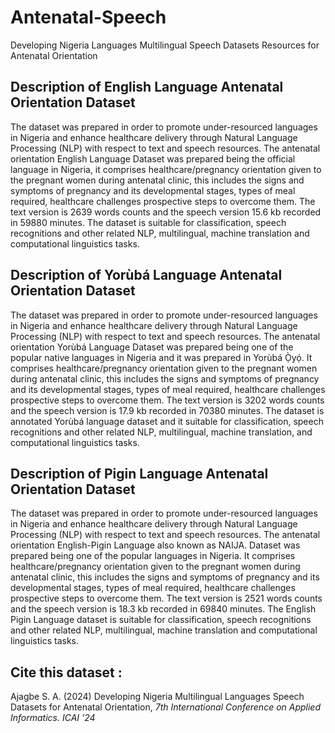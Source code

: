 # Antenatal-Speech
Developing Nigeria Languages Multilingual Speech Datasets Resources for Antenatal Orientation
## Description of English Language Antenatal Orientation Dataset
The dataset was prepared in order to promote under-resourced languages in Nigeria and enhance healthcare delivery through Natural Language Processing (NLP) with respect to text and speech resources. The antenatal orientation English Language Dataset was prepared being the official language in Nigeria, it comprises healthcare/pregnancy orientation given to the pregnant women during antenatal clinic, this includes the signs and symptoms of pregnancy and its developmental stages, types of meal required, healthcare challenges prospective steps to overcome them. The text version is 2639 words counts and the speech version 15.6 kb recorded in 59880 minutes. The dataset is suitable for classification, speech recognitions and other related NLP, multilingual, machine translation and computational linguistics tasks. 

## Description of Yorùbá Language Antenatal Orientation Dataset
The dataset was prepared in order to promote under-resourced languages in Nigeria and enhance healthcare delivery through Natural Language Processing (NLP) with respect to text and speech resources. The antenatal orientation Yorùbá Language Dataset was prepared being one of the popular native languages in Nigeria and it was prepared in Yorùbá Ọ̀yọ́. It comprises healthcare/pregnancy orientation given to the pregnant women during antenatal clinic, this includes the signs and symptoms of pregnancy and its developmental stages, types of meal required, healthcare challenges prospective steps to overcome them. The text version is 3202 words counts and the speech version is 17.9 kb recorded in 70380 minutes.  The dataset is annotated Yorùbá language dataset and it suitable for classification, speech recognitions and other related NLP, multilingual, machine translation, and computational linguistics tasks. 

## Description of Pigin Language Antenatal Orientation Dataset
The dataset was prepared in order to promote under-resourced languages in Nigeria and enhance healthcare delivery through Natural Language Processing (NLP) with respect to text and speech resources. The antenatal orientation English-Pigin Language also known as NAIJA. Dataset was prepared being one of the popular languages in Nigeria. It comprises healthcare/pregnancy orientation given to the pregnant women during antenatal clinic, this includes the signs and symptoms of pregnancy and its developmental stages, types of meal required, healthcare challenges prospective steps to overcome them. The text version is 2521 words counts and the speech version is 18.3 kb recorded in 69840 minutes.  The English Pigin Language dataset is suitable for classification, speech recognitions and other related NLP, multilingual, machine translation and computational linguistics tasks. 

## Cite this dataset : 
Ajagbe S. A. (2024) Developing Nigeria Multilingual Languages Speech Datasets for Antenatal Orientation, _7th International Conference on Applied Informatics. ICAI '24_
